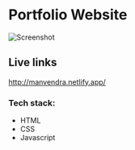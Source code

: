 # Portfolio Website

![Screenshot](https://res.cloudinary.com/dracarys/image/upload/portfolio_website)

## Live links 
http://manvendra.netlify.app/

### Tech stack:

- HTML
- CSS
- Javascript

